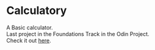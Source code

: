 # Calculatory
A Basic calculator.\
Last project in the Foundations Track in the Odin Project.\
Check it out [here](https://wyang342.github.io/calculator/).
